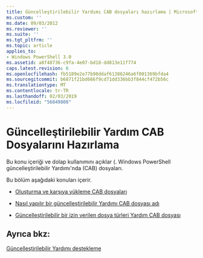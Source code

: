 ```yaml
---
title: Güncelleştirilebilir Yardımı CAB dosyaları hazırlama | Microsoft Docs
ms.custom: ''
ms.date: 09/03/2012
ms.reviewer: ''
ms.suite: ''
ms.tgt_pltfrm: ''
ms.topic: article
applies_to:
- Windows PowerShell 3.0
ms.assetid: a8f48736-c9fa-4e07-bd18-dd813e11f774
caps.latest.revision: 6
ms.openlocfilehash: fb5189e2e77b90ddaf61386246a6f001369bfda4
ms.sourcegitcommit: b6871f21bd666f9cd71dd336bb3f844cf472b56c
ms.translationtype: MT
ms.contentlocale: tr-TR
ms.lasthandoff: 02/03/2019
ms.locfileid: "56849808"
---
```

# <a name="how-to-prepare-updatable-help-cab-files"></a>Güncelleştirilebilir Yardım CAB Dosyalarını Hazırlama

Bu konu içeriği ve dolap kullanımını açıklar (. Windows PowerShell güncelleştirilebilir Yardımı'nda (CAB) dosyaları.

Bu bölüm aşağıdaki konuları içerir.

- [Oluşturma ve karşıya yükleme CAB dosyaları](./how-to-create-and-upload-cab-files.md)

- [Nasıl yapılır bir güncelleştirilebilir Yardımı CAB dosyası adı](./how-to-name-an-updatable-help-cab-file.md)

- [Güncelleştirilebilir bir izin verilen dosya türleri Yardım CAB dosyası](./file-types-permitted-in-an-updatable-help-cab-file.md)

## <a name="see-also"></a>Ayrıca bkz:

[Güncelleştirilebilir Yardımı destekleme](./supporting-updatable-help.md)